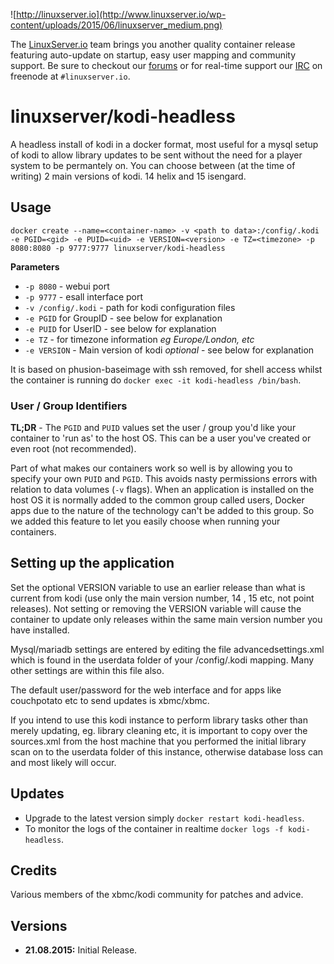 ![http://linuxserver.io](http://www.linuxserver.io/wp-content/uploads/2015/06/linuxserver_medium.png)

The [LinuxServer.io](http://linuxserver.io) team brings you another quality container release featuring auto-update on startup, easy user mapping and community support. Be sure to checkout our [forums](http://forum.linuxserver.io) or for real-time support our [IRC](http://www.linuxserver.io/index.php/irc/) on freenode at `#linuxserver.io`.

# linuxserver/kodi-headless

A headless install of kodi in a docker format, most useful for a mysql setup of kodi to allow library updates to be sent without the need for a player system to be permantely on. You can choose between (at the time of writing) 2 main versions of kodi. 14 helix and 15 isengard.

## Usage

```
docker create --name=<container-name> -v <path to data>:/config/.kodi -e PGID=<gid> -e PUID=<uid> -e VERSION=<version> -e TZ=<timezone> -p 8080:8080 -p 9777:9777 linuxserver/kodi-headless
```

**Parameters**

* `-p 8080` - webui port
* `-p 9777` - esall interface port
* `-v /config/.kodi` - path for kodi configuration files
* `-e PGID` for GroupID - see below for explanation
* `-e PUID` for UserID - see below for explanation
* `-e TZ` - for timezone information *eg Europe/London, etc*
* `-e VERSION` - Main version of kodi *optional* - see below for explanation

It is based on phusion-baseimage with ssh removed, for shell access whilst the container is running do `docker exec -it kodi-headless /bin/bash`.

### User / Group Identifiers

**TL;DR** - The `PGID` and `PUID` values set the user / group you'd like your container to 'run as' to the host OS. This can be a user you've created or even root (not recommended).

Part of what makes our containers work so well is by allowing you to specify your own `PUID` and `PGID`. This avoids nasty permissions errors with relation to data volumes (`-v` flags). When an application is installed on the host OS it is normally added to the common group called users, Docker apps due to the nature of the technology can't be added to this group. So we added this feature to let you easily choose when running your containers.

## Setting up the application
Set the optional VERSION variable to use an earlier release than what is current from kodi (use only the main version number, 14 , 15 etc, not point releases). Not setting or removing the VERSION variable will cause the container to update only releases within the same main version number you have installed.

Mysql/mariadb settings are entered by editing the file advancedsettings.xml which is found in the userdata folder of your /config/.kodi mapping. Many other settings are within this file also.

The default user/password for the web interface and for apps like couchpotato etc to send updates is xbmc/xbmc.  

If you intend to use this kodi instance to perform library tasks other than merely updating, eg. library cleaning etc, it is important to copy over the sources.xml from the host machine that you performed the initial library scan on to the userdata folder of this instance, otherwise database loss can and most likely will occur.



## Updates

* Upgrade to the latest version simply `docker restart kodi-headless`.
* To monitor the logs of the container in realtime `docker logs -f kodi-headless`.

## Credits
Various members of the xbmc/kodi community for patches and advice.

## Versions

+ **21.08.2015:** Initial Release.
